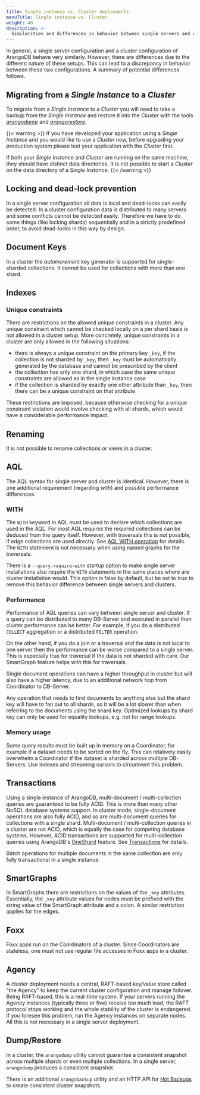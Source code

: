 ```yaml
---
title: Single instance vs. Cluster deployments
menuTitle: Single instance vs. Cluster
weight: 40
description: >-
  Similarities and differences in behavior between single servers and clusters
---
```

In general, a single server configuration and a cluster configuration
of ArangoDB behave very similarly. However, there are differences due to
the different nature of these setups. This can lead to a discrepancy in behavior
between these two configurations. A summary of potential differences follows.

## Migrating from a *Single Instance* to a *Cluster*

To migrate from a _Single Instance_ to a _Cluster_ you will need
to take a backup from the _Single Instance_ and restore it into
the _Cluster_ with the tools [_arangodump_](../components/tools/arangodump/_index.md)
and [_arangorestore_](../components/tools/arangorestore/_index.md).

{{< warning >}}
If you have developed your application using a _Single Instance_
and you would like to use a _Cluster_ now, before upgrading your production
system please test your application with the _Cluster_ first.

If both your _Single Instance_ and _Cluster_ are running on the same
machine, they should have distinct data directories. It is not possible
to start a _Cluster_ on the data directory of a _Single Instance_.
{{< /warning >}}

## Locking and dead-lock prevention

In a single server configuration all data is local and dead-locks can
easily be detected. In a cluster configuration data is distributed to
many servers and some conflicts cannot be detected easily. Therefore
we have to do some things (like locking shards) sequentially and in a
strictly predefined order, to avoid dead-locks in this way by design.

## Document Keys

In a cluster the *autoincrement* key generator is supported for single-sharded
collections. It cannot be used for collections with more than one shard.

## Indexes

### Unique constraints

There are restrictions on the allowed unique constraints in a cluster.
Any unique constraint which cannot be checked locally on a per shard
basis is not allowed in a cluster setup. More concretely, unique
constraints in a cluster are only allowed in the following situations:

  - there is always a unique constraint on the primary key `_key`, if
    the collection is not sharded by `_key`, then `_key` must be
    automatically generated by the database and cannot be prescribed by
    the client
  - the collection has only one shard, in which case the same unique
    constraints are allowed as in the single instance case
  - if the collection is sharded by exactly one other attribute than
    `_key`, then there can be a unique constraint on that attribute

These restrictions are imposed, because otherwise checking for a unique
constraint violation would involve checking with all shards, which would have
a considerable performance impact.

## Renaming

It is not possible to rename collections or views in a cluster.

## AQL

The AQL syntax for single server and cluster is identical. However,
there is one additional requirement (regarding *with*) and possible
performance differences.

### WITH

The `WITH` keyword in AQL must be used to declare which collections
are used in the AQL. For most AQL requires the required collections
can be deduced from the query itself. However, with traversals this is
not possible, if edge collections are used directly. See
[AQL WITH operation](../aql/high-level-operations/with.md)
for details. The `WITH` statement is not necessary when using named graphs
for the traversals.

There is a `--query.require-with` startup option
to make single server installations also require the `WITH` statements
in the same places where are cluster installation would. This option
is false by default, but be set to true to remove this behavior
difference between single servers and clusters.

### Performance

Performance of AQL queries can vary between single server and cluster.
If a query can be distributed to many DB-Server and executed in
parallel then cluster performance can be better. For example, if you
do a distributed `COLLECT` aggregation or a distributed `FILTER`
operation.

On the other hand, if you do a join or a traversal and the data is not
local to one server then the performance can be worse compared to a
single server. This is especially true for traversal if the data is
not sharded with care. Our SmartGraph feature helps with this for
traversals.

Single document operations can have a higher throughput in cluster but
will also have a higher latency, due to an additional network hop from
Coordinator to DB-Server.

Any operation that needs to find documents by anything else but the
shard key will have to fan out to all shards, so it will be a lot
slower than when referring to the documents using the shard
key. Optimized lookups by shard key can only be used for equality
lookups, e.g. not for range lookups.

### Memory usage

Some query results must be built up in memory on a Coordinator, for
example if a dataset needs to be sorted on the fly. This can relatively
easily overwhelm a Coordinator if the dataset is sharded across multiple
DB-Servers. Use indexes and streaming cursors to circumvent this
problem.

## Transactions

Using a single instance of ArangoDB, multi-document / multi-collection
queries are guaranteed to be fully ACID. This is more than many other
NoSQL database systems support. In cluster mode, single-document
operations are also fully ACID, and so are multi-document queries for
collections with a single shard. Multi-document / multi-collection
queries in a cluster are not ACID, which is equally the case for
competing database systems. However, ACID transactions are supported for
multi-collection queries using ArangoDB's [OneShard](oneshard.md) feature.
See [Transactions](../develop/transactions/_index.md) for details.

Batch operations for multiple documents in the same collection are only
fully transactional in a single instance.

## SmartGraphs

In SmartGraphs there are restrictions on the values of the `_key`
attributes. Essentially, the `_key` attribute values for nodes must
be prefixed with the string value of the SmartGraph attribute and a
colon. A similar restriction applies for the edges.

## Foxx

Foxx apps run on the Coordinators of a cluster. Since Coordinators are
stateless, one must not use regular file accesses in Foxx apps in a
cluster.

## Agency

A cluster deployment needs a central, RAFT-based key/value store called
"the Agency" to keep the current cluster configuration and manage
failover. Being RAFT-based, this is a real-time system. If your servers
running the Agency instances (typically three or five) receive too much
load, the RAFT protocol stops working and the whole stability of the
cluster is endangered. If you foresee this problem, run the Agency
instances on separate nodes. All this is not necessary in a single
server deployment.

## Dump/Restore

In a cluster, the `arangodump` utility cannot guarantee a consistent snapshot
across multiple shards or even multiple collections. In a single server,
`arangodump` produces a consistent snapshot.

There is an additional `arangobackup` utility and an HTTP API for
[Hot Backups](../operations/backup-and-restore.md#hot-backups)
to create consistent cluster snapshots.
